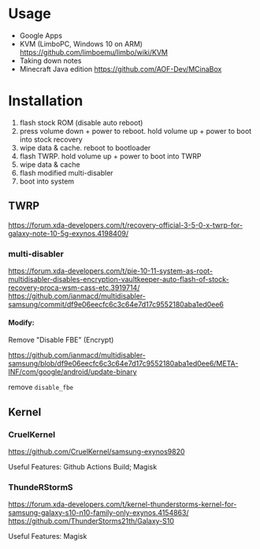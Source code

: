 # Usage

+ Google Apps
+ KVM (LimboPC, Windows 10 on ARM) https://github.com/limboemu/limbo/wiki/KVM
+ Taking down notes
+ Minecraft Java edition https://github.com/AOF-Dev/MCinaBox

# Installation

1. flash stock ROM (disable auto reboot)
1. press volume down + power to reboot. hold volume up + power to boot into stock recovery
1. wipe data & cache. reboot to bootloader
1. flash TWRP. hold volume up + power to boot into TWRP
1. wipe data & cache
1. flash modified multi-disabler
1. boot into system

## TWRP

https://forum.xda-developers.com/t/recovery-official-3-5-0-x-twrp-for-galaxy-note-10-5g-exynos.4198409/

### multi-disabler

https://forum.xda-developers.com/t/pie-10-11-system-as-root-multidisabler-disables-encryption-vaultkeeper-auto-flash-of-stock-recovery-proca-wsm-cass-etc.3919714/
https://github.com/ianmacd/multidisabler-samsung/commit/df9e06eecfc6c3c64e7d17c9552180aba1ed0ee6

#### Modify:

Remove "Disable FBE" (Encrypt)

https://github.com/ianmacd/multidisabler-samsung/blob/df9e06eecfc6c3c64e7d17c9552180aba1ed0ee6/META-INF/com/google/android/update-binary

remove `disable_fbe`

## Kernel

### CruelKernel

https://github.com/CruelKernel/samsung-exynos9820

Useful Features: Github Actions Build; Magisk

### ThundeRStormS

https://forum.xda-developers.com/t/kernel-thunderstorms-kernel-for-samsung-galaxy-s10-n10-family-only-exynos.4154863/
https://github.com/ThunderStorms21th/Galaxy-S10

Useful Features: Magisk

### 
